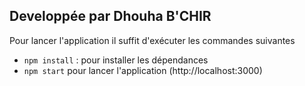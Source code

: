 ## Developpée par Dhouha B'CHIR

Pour lancer l'application il suffit d'exécuter les commandes suivantes

* `npm install` : pour installer les dépendances
* `npm start` pour lancer l'application (http://localhost:3000)

